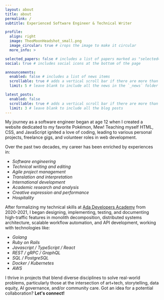 ```yaml
---
layout: about
title: about
permalink: /
subtitle: Experienced Software Engineer & Technical Writer

profile:
  align: right
  image: TheoMoonHeadshot_small.png
  image_circular: true # crops the image to make it circular
  more_info: >

selected_papers: false # includes a list of papers marked as "selected={true}"
social: true # includes social icons at the bottom of the page

announcements:
  enabled: false # includes a list of news items
  scrollable: true # adds a vertical scroll bar if there are more than 3 news items
  limit: 5 # leave blank to include all the news in the `_news` folder

latest_posts:
  enabled: false
  scrollable: true # adds a vertical scroll bar if there are more than 3 new posts items
  limit: 3 # leave blank to include all the blog posts
---
```


My journey as a software engineer began at age 12 when I created a website dedicated to my favorite Pokémon, Mew! Teaching myself HTML, CSS, and JavaScript ignited a love of coding, leading to various personal projects, freelance gigs, and volunteer roles in web development.

Over the past two decades, my career has been enriched by experiences in:

- _Software engineering_
- _Technical writing and editing_
- _Agile project management_
- _Translation and interpretation_
- _International development_
- _Academic research and analysis_
- _Creative expression and performance_
- _Hospitality_

After formalizing my technical skills at [Ada Developers Academy](https://adadevelopersacademy.org) from 2020-2021, I began designing, implementing, testing, and documenting high-traffic features in monolith decomposition, distributed systems architecture, scalable workflow automation, and API development, working with technologies like:

- _Golang_
- _Ruby on Rails_
- _Javascript / TypeScript / React_
- _REST / gRPC / GraphQL_
- _SQL / PostgreSQL_
- _Docker / Kubernetes_
- _AWS_

I thrive in projects that blend diverse disciplines to solve real-world problems, particularly those at the intersection of art+tech, storytelling, data equity, AI governance, and/or community care. Got an idea for a potential collaboration? **Let's connect!**
